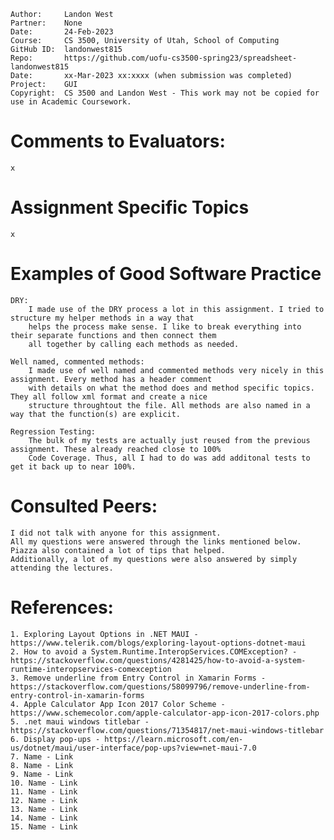 ﻿```
Author:     Landon West
Partner:    None
Date:       24-Feb-2023
Course:     CS 3500, University of Utah, School of Computing
GitHub ID:  landonwest815
Repo:       https://github.com/uofu-cs3500-spring23/spreadsheet-landonwest815
Date:       xx-Mar-2023 xx:xxxx (when submission was completed) 
Project:    GUI
Copyright:  CS 3500 and Landon West - This work may not be copied for use in Academic Coursework.
```
 
# Comments to Evaluators:

    x

# Assignment Specific Topics

    x

# Examples of Good Software Practice
    DRY:
        I made use of the DRY process a lot in this assignment. I tried to structure my helper methods in a way that
        helps the process make sense. I like to break everything into their separate functions and then connect them
        all together by calling each methods as needed.

    Well named, commented methods:
        I made use of well named and commented methods very nicely in this assignment. Every method has a header comment
        with details on what the method does and method specific topics. They all follow xml format and create a nice
        structure throughtout the file. All methods are also named in a way that the function(s) are explicit.

    Regression Testing:
        The bulk of my tests are actually just reused from the previous assignment. These already reached close to 100%
        Code Coverage. Thus, all I had to do was add additonal tests to get it back up to near 100%.

# Consulted Peers:
 
    I did not talk with anyone for this assignment. 
    All my questions were answered through the links mentioned below.
    Piazza also contained a lot of tips that helped.
    Additionally, a lot of my questions were also answered by simply attending the lectures.

# References:

    1. Exploring Layout Options in .NET MAUI - https://www.telerik.com/blogs/exploring-layout-options-dotnet-maui
    2. How to avoid a System.Runtime.InteropServices.COMException? - https://stackoverflow.com/questions/4281425/how-to-avoid-a-system-runtime-interopservices-comexception
    3. Remove underline from Entry Control in Xamarin Forms - https://stackoverflow.com/questions/58099796/remove-underline-from-entry-control-in-xamarin-forms
    4. Apple Calculator App Icon 2017 Color Scheme - https://www.schemecolor.com/apple-calculator-app-icon-2017-colors.php
    5. .net maui windows titlebar - https://stackoverflow.com/questions/71354817/net-maui-windows-titlebar
    6. Display pop-ups - https://learn.microsoft.com/en-us/dotnet/maui/user-interface/pop-ups?view=net-maui-7.0
    7. Name - Link
    8. Name - Link
    9. Name - Link
    10. Name - Link
    11. Name - Link
    12. Name - Link
    13. Name - Link
    14. Name - Link
    15. Name - Link